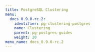 ```yaml
---
title: PostgreSQL Clustering
menu:
  docs_0.9.0-rc.2:
    identifier: pg-clustering-postgres
    name: Clustering
    parent: pg-postgres-guides
    weight: 20
menu_name: docs_0.9.0-rc.2
---
```

